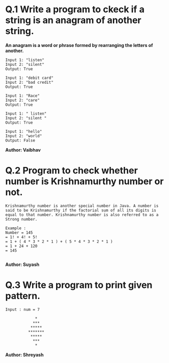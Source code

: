# Q.1 Write a program to ckeck if a string is an anagram of another string.
**An anagram is a word or phrase formed by rearranging the letters of another.**
```
Input 1: "listen"
Input 2: "silent"
Output: True

Input 1: "debit card"
Input 2: "bad credit"
Output: True

Input 1: "Race"
Input 2: "care"
Output: True

Input 1: " listen"
Input 2: "silent "
Output: True

Input 1: "hello"
Input 2: "world"
Output: False
```
**Author: Vaibhav**

# Q.2 Program to check whether number is Krishnamurthy number or not.
```
Krishnamurthy number is another special number in Java. A number is said to be Krishnamurthy if the factorial sum of all its digits is equal to that number. Krishnamurthy number is also referred to as a Strong number.

Example : 
Number = 145  
= 1! + 4! + 5!  
= 1 + ( 4 * 3 * 2 * 1 ) + ( 5 * 4 * 3 * 2 * 1 )  
= 1 + 24 + 120  
= 145
 
```
**Author: Suyash**

# Q.3 Write a program to print given pattern.
```
Input : num = 7

             *
            ***
           *****
          *******
           *****
            ***
             *

```
**Author: Shreyash**

